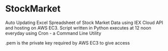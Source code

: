 # StockMarket
Auto Updating Excel Spreadsheet of Stock Market Data using IEX Cloud API and hosting on AWS EC3.
Script written in Python executes at 12 noon everyday using Cron - a Command Line Utility

.pem is the private key required by AWS EC3 to give access
